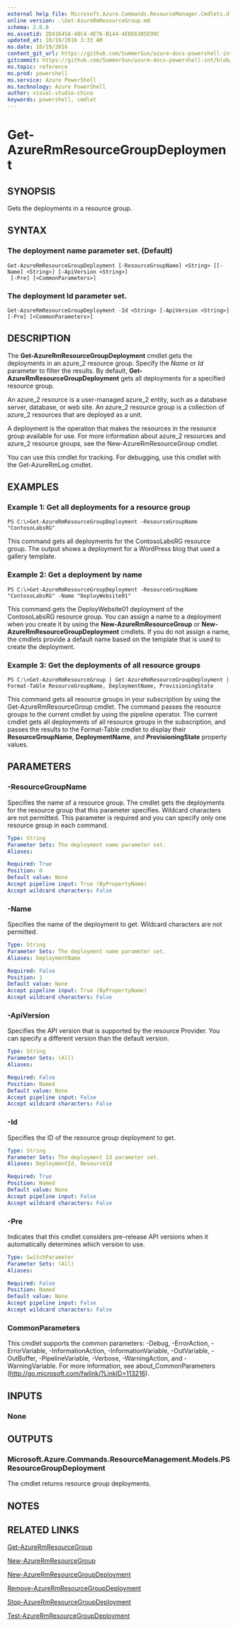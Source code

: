 ```yaml
---
external help file: Microsoft.Azure.Commands.ResourceManager.Cmdlets.dll-Help.xml
online version: .\Get-AzureRmResourceGroup.md
schema: 2.0.0
ms.assetid: 2D41645A-48C4-4E76-B144-4E8E6305E99C
updated_at: 10/19/2016 3:33 AM
ms.date: 10/19/2016
content_git_url: https://github.com/SummerSun/azure-docs-powershell-int/blob/master/azureps-cmdlets-docs/ResourceManager/AzureRM.Resources/v2.0.3/Get-AzureRmResourceGroupDeployment.md
gitcommit: https://github.com/SummerSun/azure-docs-powershell-int/blob/c0d1e448da01261236e9ece01ca5c2a98effbf31/azureps-cmdlets-docs/ResourceManager/AzureRM.Resources/v2.0.3/Get-AzureRmResourceGroupDeployment.md
ms.topic: reference
ms.prod: powershell
ms.service: Azure PowerShell
ms.technology: Azure PowerShell
author: visual-studio-china
keywords: powershell, cmdlet
---
```


# Get-AzureRmResourceGroupDeployment

## SYNOPSIS
Gets the deployments in a resource group.

## SYNTAX

### The deployment name parameter set. (Default)
```
Get-AzureRmResourceGroupDeployment [-ResourceGroupName] <String> [[-Name] <String>] [-ApiVersion <String>]
 [-Pre] [<CommonParameters>]
```

### The deployment Id parameter set.
```
Get-AzureRmResourceGroupDeployment -Id <String> [-ApiVersion <String>] [-Pre] [<CommonParameters>]
```

## DESCRIPTION
The **Get-AzureRmResourceGroupDeployment** cmdlet gets the deployments in an azure_2 resource group.
Specify the *Name* or *Id* parameter to filter the results.
By default, **Get-AzureRmResourceGroupDeployment** gets all deployments for a specified resource group.

An azure_2 resource is a user-managed azure_2 entity, such as a database server, database, or web site.
An azure_2 resource group is a collection of azure_2 resources that are deployed as a unit.

A deployment is the operation that makes the resources in the resource group available for use.
For more information about azure_2 resources and azure_2 resource groups, see the New-AzureRmResourceGroup cmdlet.

You can use this cmdlet for tracking.
For debugging, use this cmdlet with the Get-AzureRmLog cmdlet.

## EXAMPLES

### Example 1: Get all deployments for a resource group
```
PS C:\>Get-AzureRmResourceGroupDeployment -ResourceGroupName "ContosoLabsRG"
```

This command gets all deployments for the ContosoLabsRG resource group.
The output shows a deployment for a WordPress blog that used a gallery template.

### Example 2: Get a deployment by name
```
PS C:\>Get-AzureRmResourceGroupDeployment -ResourceGroupName "ContosoLabsRG" -Name "DeployWebsite01"
```

This command gets the DeployWebsite01 deployment of the ContosoLabsRG resource group.
You can assign a name to a deployment when you create it by using the **New-AzureRmResourceGroup** or **New-AzureRmResourceGroupDeployment** cmdlets.
If you do not assign a name, the cmdlets provide a default name based on the template that is used to create the deployment.

### Example 3: Get the deployments of all resource groups
```
PS C:\>Get-AzureRmResourceGroup | Get-AzureRmResourceGroupDeployment | Format-Table ResourceGroupName, DeploymentName, ProvisioningState
```

This command gets all resource groups in your subscription by using the Get-AzureRmResourceGroup cmdlet.
The command passes the resource groups to the current cmdlet by using the pipeline operator.
The current cmdlet gets all deployments of all resource groups in the subscription, and passes the results to the Format-Table cmdlet to display their **ResourceGroupName**, **DeploymentName**, and **ProvisioningState** property values.

## PARAMETERS

### -ResourceGroupName
Specifies the name of a resource group.
The cmdlet gets the deployments for the resource group that this parameter specifies.
Wildcard characters are not permitted.
This parameter is required and you can specify only one resource group in each command.

```yaml
Type: String
Parameter Sets: The deployment name parameter set.
Aliases: 

Required: True
Position: 0
Default value: None
Accept pipeline input: True (ByPropertyName)
Accept wildcard characters: False
```

### -Name
Specifies the name of the deployment to get.
Wildcard characters are not permitted.

```yaml
Type: String
Parameter Sets: The deployment name parameter set.
Aliases: DeploymentName

Required: False
Position: 1
Default value: None
Accept pipeline input: True (ByPropertyName)
Accept wildcard characters: False
```

### -ApiVersion
Specifies the API version that is supported by the resource Provider.
You can specify a different version than the default version.

```yaml
Type: String
Parameter Sets: (All)
Aliases: 

Required: False
Position: Named
Default value: None
Accept pipeline input: False
Accept wildcard characters: False
```

### -Id
Specifies the ID of the resource group deployment to get.

```yaml
Type: String
Parameter Sets: The deployment Id parameter set.
Aliases: DeploymentId, ResourceId

Required: True
Position: Named
Default value: None
Accept pipeline input: False
Accept wildcard characters: False
```

### -Pre
Indicates that this cmdlet considers pre-release API versions when it automatically determines which version to use.

```yaml
Type: SwitchParameter
Parameter Sets: (All)
Aliases: 

Required: False
Position: Named
Default value: None
Accept pipeline input: False
Accept wildcard characters: False
```

### CommonParameters
This cmdlet supports the common parameters: -Debug, -ErrorAction, -ErrorVariable, -InformationAction, -InformationVariable, -OutVariable, -OutBuffer, -PipelineVariable, -Verbose, -WarningAction, and -WarningVariable. For more information, see about_CommonParameters (http://go.microsoft.com/fwlink/?LinkID=113216).

## INPUTS

### None

## OUTPUTS

### Microsoft.Azure.Commands.ResourceManagement.Models.PSResourceGroupDeployment
The cmdlet returns resource group deployments.

## NOTES

## RELATED LINKS

[Get-AzureRmResourceGroup](.\Get-AzureRmResourceGroup.md)

[New-AzureRmResourceGroup](.\New-AzureRmResourceGroup.md)

[New-AzureRmResourceGroupDeployment](.\New-AzureRmResourceGroupDeployment.md)

[Remove-AzureRmResourceGroupDeployment](.\Remove-AzureRmResourceGroupDeployment.md)

[Stop-AzureRmResourceGroupDeployment](.\Stop-AzureRmResourceGroupDeployment.md)

[Test-AzureRmResourceGroupDeployment](.\Test-AzureRmResourceGroupDeployment.md)



